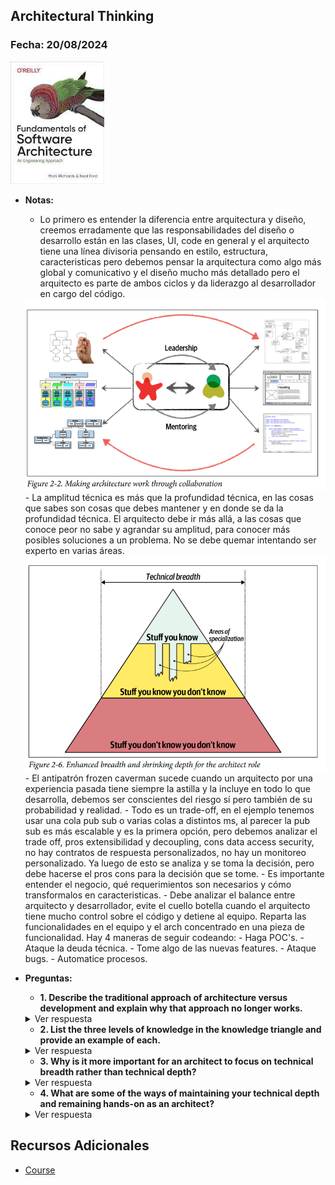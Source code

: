 ## Architectural Thinking

### Fecha: 20/08/2024

<img src="images/sa.jpg" alt="Gráfico de Introducción" width="150">

- **Notas:**
  - Lo primero es entender la diferencia entre arquitectura y diseño, creemos erradamente que las responsabilidades del diseño o desarrollo están en las clases, UI, code en general y el arquitecto tiene una línea divisoria pensando en estilo, estructura, caracteristicas pero debemos pensar la arquitectura como algo más global y comunicativo y el diseño mucho más detallado pero el arquitecto es parte de ambos ciclos y da liderazgo al desarrollador en cargo del código. 
  <img src="images/7.png" width="1050">
  - La amplitud técnica es más que la profundidad técnica, en las cosas que sabes son cosas que debes mantener y en donde se da la profundidad técnica. El arquitecto debe ir más allá, a las cosas que conoce peor no sabe y agrandar su amplitud, para conocer más posibles soluciones a un problema. 
  No se debe quemar intentando ser experto en varias áreas.
  <img src="images/8.png" width="1050">
  - El antipatrón frozen caverman sucede cuando un arquitecto por una experiencia pasada tiene siempre la astilla y la incluye en todo lo que desarrolla, debemos ser conscientes del riesgo sí pero también de su probabilidad y realidad. 
  - Todo es un trade-off, en el ejemplo tenemos usar una cola pub sub o varias colas a distintos ms, al parecer la pub sub es más escalable y es la primera opción, pero debemos analizar el trade off, pros extensibilidad y decoupling, cons data access security, no hay contratos de respuesta personalizados, no hay un monitoreo personalizado. Ya luego de esto se analiza y se toma la decisión, pero debe hacerse el pros cons para la decisión que se tome. 
  - Es importante entender el negocio, qué requerimientos son necesarios y cómo transformalos en caracteristicas. 
  - Debe analizar el balance entre arquitecto y desarrollador, evite el cuello botella cuando el arquitecto tiene mucho control sobre el código y detiene al equipo. Reparta las funcionalidades en el equipo y el arch concentrado en una pieza de funcionalidad. Hay 4 maneras de seguir codeando: 
    - Haga POC's. 
    - Ataque la deuda técnica. 
    - Tome algo de las nuevas features.
    - Ataque bugs. 
    - Automatice procesos. 

- **Preguntas:**
  - **1. Describe the traditional approach of architecture versus development and explain why that approach no longer works.**  
  <details>
    <summary>Ver respuesta</summary>
    No funciona pensar en una línea divisora entre código y arquitectura (estilos, caracteristicas). No hay una retroalimentación de las decisiones tomadas entre roles.
  </details>

  - **2. List the three levels of knowledge in the knowledge triangle and provide an example of each.**  
  <details>
    <summary>Ver respuesta</summary>
    Cosas que conoces -> Redis 
    Cosas que conoces que no conoces -> Cassandra
    Cosas que no conoces -> Nueva DB experimental clave valor
  </details>

  - **3. Why is it more important for an architect to focus on technical breadth rather than technical depth?**  
  <details>
    <summary>Ver respuesta</summary>
    Mejor conocer varias posibles soluciones a un problema, sin conocer exactamente como implementarlas a detalle que conocer solo una solución a detalle. Más posibilidad de hacer trade/offs y tomar mejor decisión según el caso.
  </details>

  - **4. What are some of the ways of maintaining your technical depth and remaining hands-on as an architect?**  
  <details>
    <summary>Ver respuesta</summary>
    - Haga POC's. 
    - Ataque la deuda técnica. 
    - Tome algo de las nuevas features.
    - Ataque bugs. 
    - Automatice procesos. 
  </details>

## Recursos Adicionales
- [Course](https://fundamentalsofsoftwarearchitecture.com/)
